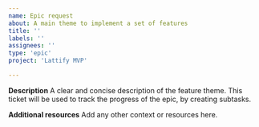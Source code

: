 ```yaml
---
name: Epic request
about: A main theme to implement a set of features
title: ''
labels: ''
assignees: ''
type: 'epic'
project: 'Lattify MVP'

---
```


**Description**
A clear and concise description of the feature theme.
This ticket will be used to track the progress of the epic, by creating subtasks.

**Additional resources**
Add any other context or resources here.
